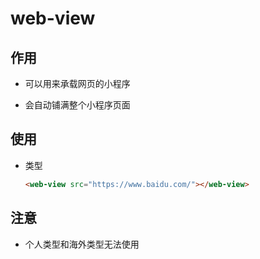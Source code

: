 # web-view

## 作用

- 可以用来承载网页的小程序

- 会自动铺满整个小程序页面

## 使用

- 类型

    ```html
    <web-view src="https://www.baidu.com/"></web-view>
    ```

## 注意

- 个人类型和海外类型无法使用
